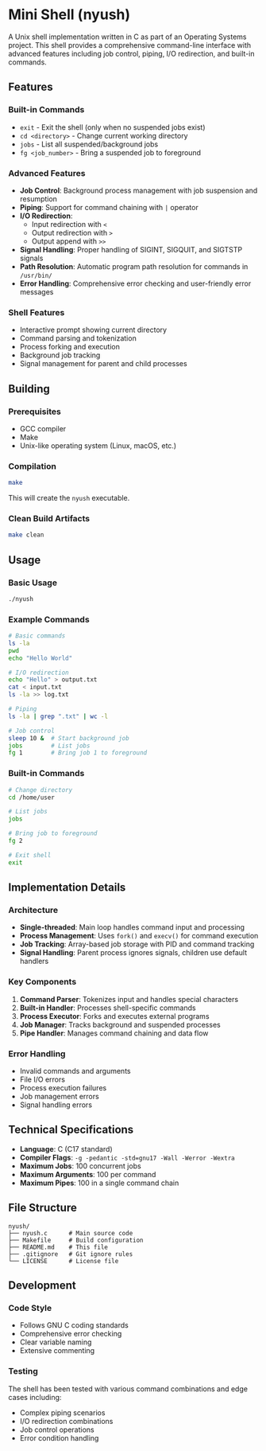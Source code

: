 # Mini Shell (nyush)

A Unix shell implementation written in C as part of an Operating Systems project. This shell provides a comprehensive command-line interface with advanced features including job control, piping, I/O redirection, and built-in commands.

## Features

### Built-in Commands
- `exit` - Exit the shell (only when no suspended jobs exist)
- `cd <directory>` - Change current working directory
- `jobs` - List all suspended/background jobs
- `fg <job_number>` - Bring a suspended job to foreground

### Advanced Features
- **Job Control**: Background process management with job suspension and resumption
- **Piping**: Support for command chaining with `|` operator
- **I/O Redirection**: 
  - Input redirection with `<`
  - Output redirection with `>`
  - Output append with `>>`
- **Signal Handling**: Proper handling of SIGINT, SIGQUIT, and SIGTSTP signals
- **Path Resolution**: Automatic program path resolution for commands in `/usr/bin/`
- **Error Handling**: Comprehensive error checking and user-friendly error messages

### Shell Features
- Interactive prompt showing current directory
- Command parsing and tokenization
- Process forking and execution
- Background job tracking
- Signal management for parent and child processes

## Building

### Prerequisites
- GCC compiler
- Make
- Unix-like operating system (Linux, macOS, etc.)

### Compilation
```bash
make
```

This will create the `nyush` executable.

### Clean Build Artifacts
```bash
make clean
```

## Usage

### Basic Usage
```bash
./nyush
```

### Example Commands
```bash
# Basic commands
ls -la
pwd
echo "Hello World"

# I/O redirection
echo "Hello" > output.txt
cat < input.txt
ls -la >> log.txt

# Piping
ls -la | grep ".txt" | wc -l

# Job control
sleep 10 &  # Start background job
jobs        # List jobs
fg 1        # Bring job 1 to foreground
```

### Built-in Commands
```bash
# Change directory
cd /home/user

# List jobs
jobs

# Bring job to foreground
fg 2

# Exit shell
exit
```

## Implementation Details

### Architecture
- **Single-threaded**: Main loop handles command input and processing
- **Process Management**: Uses `fork()` and `execv()` for command execution
- **Job Tracking**: Array-based job storage with PID and command tracking
- **Signal Handling**: Parent process ignores signals, children use default handlers

### Key Components
1. **Command Parser**: Tokenizes input and handles special characters
2. **Built-in Handler**: Processes shell-specific commands
3. **Process Executor**: Forks and executes external programs
4. **Job Manager**: Tracks background and suspended processes
5. **Pipe Handler**: Manages command chaining and data flow

### Error Handling
- Invalid commands and arguments
- File I/O errors
- Process execution failures
- Job management errors
- Signal handling errors

## Technical Specifications

- **Language**: C (C17 standard)
- **Compiler Flags**: `-g -pedantic -std=gnu17 -Wall -Werror -Wextra`
- **Maximum Jobs**: 100 concurrent jobs
- **Maximum Arguments**: 100 per command
- **Maximum Pipes**: 100 in a single command chain

## File Structure

```
nyush/
├── nyush.c      # Main source code
├── Makefile     # Build configuration
├── README.md    # This file
├── .gitignore   # Git ignore rules
└── LICENSE      # License file
```

## Development

### Code Style
- Follows GNU C coding standards
- Comprehensive error checking
- Clear variable naming
- Extensive commenting

### Testing
The shell has been tested with various command combinations and edge cases including:
- Complex piping scenarios
- I/O redirection combinations
- Job control operations
- Error condition handling

